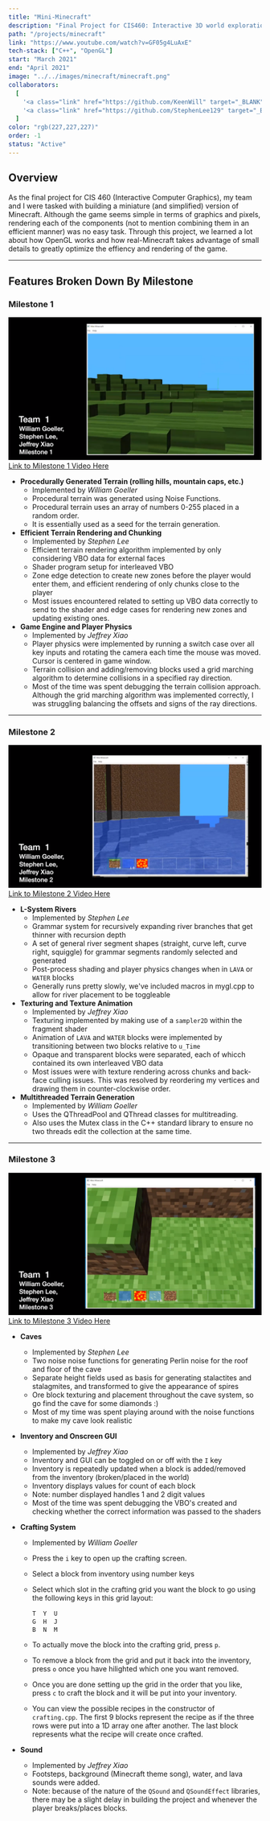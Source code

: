 ```yaml
---
title: "Mini-Minecraft"
description: "Final Project for CIS460: Interactive 3D world exploration and alteration program in the style of the popular game Minecraft."
path: "/projects/minecraft"
link: "https://www.youtube.com/watch?v=GF05g4LuAxE"
tech-stack: ["C++", "OpenGL"]
start: "March 2021"
end: "April 2021"
image: "../../images/minecraft/minecraft.png"
collaborators:
  [
    '<a class="link" href="https://github.com/KeenWill" target="_BLANK">William Goeller</a>',
    '<a class="link" href="https://github.com/StephenLee129" target="_BLANK">Stephen Lee</a>',
  ]
color: "rgb(227,227,227)"
order: -1
status: "Active"
---
```


## Overview

As the final project for CIS 460 (Interactive Computer Graphics), my team and I were tasked with building a miniature (and simplified) version of Minecraft. Although the game seems simple in terms of graphics and pixels, rendering each of the components (not to mention combining them in an efficient manner) was no easy task. Through this project, we learned a lot about how OpenGL works and how real-Minecraft takes advantage of small details to greatly optimize the effiency and rendering of the game.

---

## Features Broken Down By Milestone

### Milestone 1

<a href="https://www.youtube.com/watch?v=SprDp1zjiAA" title="Milestone 1"><img src="../../images/minecraft/milestone-1.png" alt="Milestone 1" /></a>
<a href="https://www.youtube.com/watch?v=SprDp1zjiAA" title="Milestone 1">Link to Milestone 1 Video Here</a>

- **Procedurally Generated Terrain (rolling hills, mountain caps, etc.)**
  - Implemented by _William Goeller_
  - Procedural terrain was generated using Noise Functions.
  - Procedural terrain uses an array of numbers 0-255 placed in a random order.
  - It is essentially used as a seed for the terrain generation.
- **Efficient Terrain Rendering and Chunking**
  - Implemented by _Stephen Lee_
  - Efficient terrain rendering algorithm implemented by only considering VBO data
    for external faces
  - Shader program setup for interleaved VBO
  - Zone edge detection to create new zones before the player would enter them,
    and efficient rendering of only chunks close to the player
  - Most issues encountered related to setting up VBO data correctly to send to
    the shader and edge cases for rendering new zones and updating existing ones.
- **Game Engine and Player Physics**
  - Implemented by _Jeffrey Xiao_
  - Player physics were implemented by running a switch case over all key inputs
    and rotating the camera each time the mouse was moved. Cursor is centered in
    game window.
  - Terrain collision and adding/removing blocks used a grid marching algorithm to
    determine collisions in a specified ray direction.
  - Most of the time was spent debugging the terrain collision approach. Although
    the grid marching algorithm was implemented correctly, I was struggling
    balancing the offsets and signs of the ray directions.

---

### Milestone 2

<a href="https://youtu.be/FdqOyrEHh2A" title="Milestone 2"><img src="../../images/minecraft/milestone-2.png" alt="Milestone 2" /></a>
<a href="https://youtu.be/FdqOyrEHh2A" title="Milestone 2">Link to Milestone 2 Video Here</a>

- **L-System Rivers**
  - Implemented by _Stephen Lee_
  - Grammar system for recursively expanding river branches that get thinner with
    recursion depth
  - A set of general river segment shapes (straight, curve left, curve right,
    squiggle) for grammar segments randomly selected and generated
  - Post-process shading and player physics changes when in `LAVA` or `WATER`
    blocks
  - Generally runs pretty slowly, we've included macros in mygl.cpp to allow for
    river placement to be toggleable
- **Texturing and Texture Animation**
  - Implemented by _Jeffrey Xiao_
  - Texturing implemented by making use of a `sampler2D` within the fragment
    shader
  - Animation of `LAVA` and `WATER` blocks were implemented by transitioning
    between two blocks relative to `u_Time`
  - Opaque and transparent blocks were separated, each of whicch contained its own
    interleaved VBO data
  - Most issues were with texture rendering across chunks and back-face culling
    issues. This was resolved by reordering my vertices and drawing them in
    counter-clockwise order.
- **Multithreaded Terrain Generation**
  - Implemented by _William Goeller_
  - Uses the QThreadPool and QThread classes for multitreading.
  - Also uses the Mutex class in the C++ standard library to ensure no two threads
    edit the collection at the same time.

---

### Milestone 3

<a href="https://www.youtube.com/watch?v=GF05g4LuAxE" title="Milestone 3"><img src="../../images/minecraft/milestone-3.png" alt="Milestone 3" /></a>
<a href="https://www.youtube.com/watch?v=GF05g4LuAxE" title="Milestone 3">Link to Milestone 3 Video Here</a>

- **Caves**
  - Implemented by _Stephen Lee_
  - Two noise noise functions for generating Perlin noise for the roof and floor
    of the cave
  - Separate height fields used as basis for generating stalactites and
    stalagmites, and transformed to give the appearance of spires
  - Ore block texturing and placement throughout the cave system, so go find the
    cave for some diamonds :)
  - Most of my time was spent playing around with the noise functions to make my
    cave look realistic
- **Inventory and Onscreen GUI**
  - Implemented by _Jeffrey Xiao_
  - Inventory and GUI can be toggled on or off with the `I` key
  - Inventory is repeatedly updated when a block is added/removed from the
    inventory (broken/placed in the world)
  - Inventory displays values for count of each block
  - Note: number displayed handles 1 and 2 digit values
  - Most of the time was spent debugging the VBO's created and checking whether
    the correct information was passed to the shaders
- **Crafting System**

  - Implemented by _William Goeller_
  - Press the `i` key to open up the crafting screen.
  - Select a block from inventory using number keys
  - Select which slot in the crafting grid you want the block to go using the following keys in this grid layout:

    ```
    T  Y  U
    G  H  J
    B  N  M
    ```

  - To actually move the block into the crafting grid, press `p`.
  - To remove a block from the grid and put it back into the inventory, press `o`
    once you have hilighted which one you want removed.
  - Once you are done setting up the grid in the order that you like, press `c` to
    craft the block and it will be put into your inventory.
  - You can view the possible recipes in the constructor of `crafting.cpp`.
    The first 9 blocks represent the recipe as if the three rows were put into a
    1D array one after another. The last block represents what the recipe will
    create once crafted.

- **Sound**
  - Implemented by _Jeffrey Xiao_
  - Footsteps, background (Minecraft theme song), water, and lava sounds were
    added.
  - Note: because of the nature of the `QSound` and `QSoundEffect` libraries,
    there may be a slight delay in building the project and whenever the player
    breaks/places blocks.
